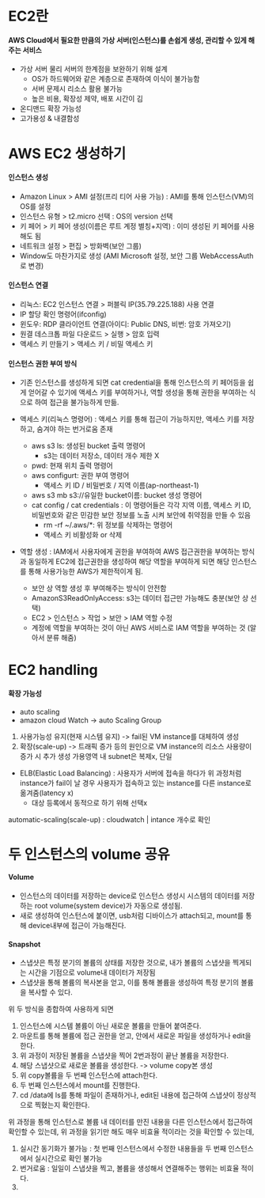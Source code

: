 
# EC2란
#### AWS Cloud에서 필요한 만큼의 가상 서버(인스턴스)를 손쉽게 생성, 관리할 수 있게 해주는 서비스
- 가상 서버
	물리 서버의 한계점을 보완하기 위해 설계
	- OS가 하드웨어와 같은 계층으로 존재하여 이식이 불가능함
	- 서버 문제시 리소스 활용 불가능
	- 높은 비용, 확장성 제약, 배포 시간이 김
- 온디맨드 확장 가능성
- 고가용성 & 내결함성

# AWS EC2 생성하기

#### 인스턴스 생성
- Amazon Linux > AMI 설정(프리 티어 사용 가능) : AMI를 통해 인스턴스(VM)의 OS를 설정
- 인스턴스 유형 > t2.micro 선택 : OS의 version 선택
- 키 페어 > 키 페어 생성(이름은 루트 계정 별칭+지역) : 이미 생성된 키 페어를 사용해도 됨
- 네트워크 설정 > 편집 > 방화벽(보안 그룹)
- Window도 마찬가지로 생성 (AMI Microsoft 설정, 보안 그룹 WebAccessAuth로 변경)
	
#### 인스턴스 연결
- 리눅스: EC2 인스턴스 연결 > 퍼블릭 IP(35.79.225.188) 사용 연결
- IP 할당 확인 명령어(ifconfig)
- 윈도우: RDP 클라이언트 연결(아이디: Public DNS, 비번: 암호 가져오기)
- 원결 데스크톱 파일 다운로드 > 실행 > 암호 입력
- 액세스 키 만들기 > 액세스 키 / 비밀 액세스 키
	
#### 인스턴스 권한 부여 방식
- 기존 인스턴스를 생성하게 되면 cat credential을 통해 인스턴스의 키 페어등을 쉽게 얻어갈 수 있기에 액세스 키를 부여하거나, 역할 생성을 통해 권한을 부여하는 식으로 하여 접근을 불가능하게 만듦. 
- 액세스 키(리눅스 명령어) : 액세스 키를 통해 접근이 가능하지만, 액세스 키를 저장하고, 숨겨야 하는 번거로움 존재
	- aws s3 ls: 생성된 bucket 출력 명령어
		- s3는 데이터 저장소, 데이터 개수 제한 X
	- pwd: 현재 위치 출력 명령어
	- aws configurt: 권한 부여 명령어
		- 액세스 키 ID / 비밀번호 / 지역 이름(ap-northeast-1)
	- aws s3 mb s3://유일한 bucket이름: bucket 생성 명령어
	- cat config / cat credentials : 이 명령어들은 각각 지역 이름, 액세스 키 ID, 비밀번호와 같은 민감한 보안 정보를 노출 시켜 보안에 취약점을 만들 수 있음
		- rm -rf ~/.aws/*: 위 정보를 삭제하는 명령어
		- 액세스 키 비활성화 or 삭제
	
- 역할 생성 : IAM에서 사용자에게 권한을 부여하여 AWS 접근권한을 부여하는 방식과 동일하게 EC2에 접근권한을 생성하여 해당 역할을 부여하게 되면 해당 인스턴스를 통해 사용가능한 AWS가 제한적이게 됨.
	- 보안 상 역할 생성 후 부여해주는 방식이 안전함
	- AmazonS3ReadOnlyAccess: s3는 데이터 접근만 가능해도 충분(보안 상 선택)
	- EC2 > 인스턴스 > 작업 > 보안 > IAM 역할 수정
	- 계정에 역할을 부여하는 것이 아닌 AWS 서비스로 IAM 역할을 부여하는 것 (알아서 분류 해줌)

# EC2 handling

#### 확장 가능성
- auto scaling
- amazon cloud Watch -> auto Scaling Group
1. 사용가능성 유지(현재 시스템 유지) -> fail된 VM instance를 대체하여 생성
2. 확장(scale-up) -> 트래픽 증가 등의 원인으로 VM instance의 리소스 사용량이 증가 시 추가 생성
가용영역 내 subnet은 복제x, 단일

- ELB(Elastic Load Balancing) : 사용자가 서버에 접속을 하다가 위 과정처럼 instance가 fail이 날 경우 사용자가 접속하고 있는 instance를 다른 instance로 옮겨줌(latency x)
	- 대상 등록에서 동적으로 하기 위해 선택x

automatic-scaling(scale-up) : cloudwatch | intance 개수로 확인

# 두 인스턴스의 volume 공유

#### Volume
- 인스턴스의 데이터를 저장하는 device로 인스턴스 생성시 시스템의 데이터를 저장하는 root volume(system device)가 자동으로 생성됨.
- 새로 생성하여 인스턴스에 붙이면, usb처럼 디바이스가 attach되고, mount를 통해 device내부에 접근이 가능해진다.

#### Snapshot
- 스냅샷은 특정 분기의 볼륨의 상태를 저장한 것으로, 내가 볼륨의 스냅샷을 찍게되는 시간을 기점으로 volume내 데이터가 저장됨
- 스냅샷을 통해 볼륨의 복사본을 얻고, 이를 통해 볼륨을 생성하여 특정 분기의 볼륨을 복사할 수 있다.

위 두 방식을 종합하여 사용하게 되면 
1. 인스턴스에 시스템 볼륨이 아닌 새로운 볼륨을 만들어 붙여준다.
2. 마운트를 통해 볼륨에 접근 권한을 얻고, 안에서 새로운 파일을 생성하거나 edit을 한다.
3. 위 과정이 저장된 볼륨을 스냅샷을 찍어 2번과정이 끝난 볼륨을 저장한다.
4. 해당 스냅샷으로 새로운 볼륨을 생성한다. -> volume copy본 생성
5. 위 copy볼륨을 두 번째 인스턴스에 attach한다.
6. 두 번째 인스턴스에서 mount를 진행한다.
7. cd /data에 ls를 통해 파일이 존재하거나, edit된 내용에 접근하여 스냅샷이 정상적으로 찍혔는지 확인한다.

위 과정을 통해 인스턴스로 볼륨 내 데이터를 만진 내용을 다른 인스턴스에서 접근하여 확인할 수 있는데, 위 과정을 읽기만 해도 매우 비효율 적이라는 것을 확인할 수 있는데, 
1. 실시간 동기화가 불가능 : 첫 번째 인스턴스에서 수정한 내용들을 두 번째 인스턴스에서 실시간으로 확인 불가능
2. 번거로움 : 일일이 스냅샷을 찍고, 볼륨을 생성해서 연결해주는 행위는 비효율 적이다.
3. 